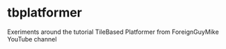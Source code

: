 # tbplatformer
Exeriments around the tutorial TileBased Platformer from ForeignGuyMike YouTube channel
